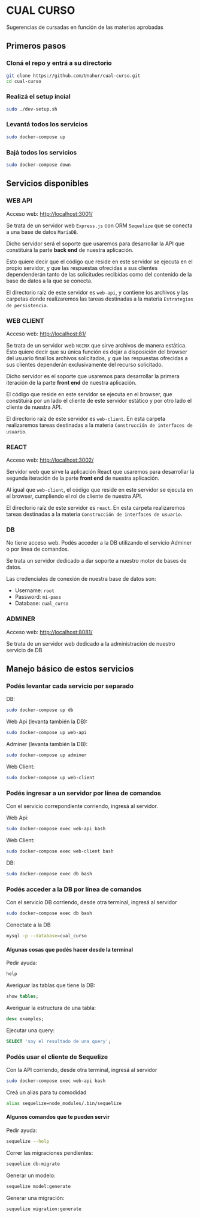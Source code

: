 # CUAL CURSO

Sugerencias de cursadas en función de las materias aprobadas

## Primeros pasos

### Cloná el repo y entrá a su directorio

```bash
git clone https://github.com/Unahur/cual-curso.git
cd cual-curso
```

### Realizá el setup incial

```bash
sudo ./dev-setup.sh
```

### Levantá todos los servicios

```bash
sudo docker-compose up
```

### Bajá todos los servicios

```bash
sudo docker-compose down
```

## Servicios disponibles

### WEB API

Acceso web: <http://localhost:3001/>

Se trata de un servidor web `Express.js` con ORM `Sequelize` que se conecta a una base de datos `MariaDB`.

Dicho servidor será el soporte que usaremos para desarrollar la API que constituirá la parte **back end** de nuestra aplicación.

Esto quiere decir que el código que reside en este servidor se ejecuta en el propio servidor, y que las respuestas ofrecidas a sus clientes dependenderán tanto de las solicitudes recibidas como del contenido de la base de datos a la que se conecta.

El directorio raíz de este servidor es `web-api`, y contiene los archivos y las carpetas donde realizaremos las tareas destinadas a la materia `Estrategias de persistencia`.

### WEB CLIENT

Acceso web: <http://localhost:81/>

Se trata de un servidor web `NGINX` que sirve archivos de manera estática. Esto quiere decir que su única función es dejar a disposición del browser del usuario final los archivos solicitados, y que las respuestas ofrecidas a sus clientes dependerán exclusivamente del recurso solicitado.

Dicho servidor es el soporte que usaremos para desarrollar la primera iteración de la parte **front end** de nuestra aplicación.

El código que reside en este servidor se ejecuta en el browser, que constituirá por un lado el cliente de este servidor estático y por otro lado el cliente de nuestra API.

El directorio raíz de este servidor es `web-client`. En esta carpeta realizaremos tareas destinadas a la materia `Construcción de interfaces de usuario`.

### REACT

Acceso web: <http://localhost:3002/>

Servidor web que sirve la aplicación React que usaremos para desarrollar la segunda iteración de la parte **front end** de nuestra aplicación.

Al igual que `web-client`, el código que reside en este servidor se ejecuta en el browser, cumpliendo el rol de cliente de nuestra API.

El directorio raíz de este servidor es `react`. En esta carpeta realizaremos tareas destinadas a la materia `Construcción de interfaces de usuario`.

### DB

No tiene acceso web. Podés acceder a la DB utilizando el servicio Adminer o por línea de comandos.

Se trata un servidor dedicado a dar soporte a nuestro motor de bases de datos.

Las credenciales de conexión de nuestra base de datos son:

- Username: `root`
- Password: `mi-pass`
- Database: `cual_curso`

### ADMINER

Acceso web: <http://localhost:8081/>

Se trata de un servidor web dedicado a la administración de nuestro servicio de DB

## Manejo básico de estos servicios

### Podés levantar cada servicio por separado

DB:

```bash
sudo docker-compose up db
```

Web Api (levanta también la DB):

```bash
sudo docker-compose up web-api
```

Adminer (levanta también la DB):

```bash
sudo docker-compose up adminer
```

Web Client:

```bash
sudo docker-compose up web-client
```

### Podés ingresar a un servidor por línea de comandos

Con el servicio correpondiente corriendo, ingresá al servidor.

Web Api:

```bash
sudo docker-compose exec web-api bash
```

Web Client:

```bash
sudo docker-compose exec web-client bash
```

DB:

```bash
sudo docker-compose exec db bash
```

### Podés acceder a la DB por línea de comandos

Con el servicio DB corriendo, desde otra terminal, ingresá al servidor

```bash
sudo docker-compose exec db bash
```

Conectate a la DB

```bash
mysql -p --database=cual_curso
```

#### Algunas cosas que podés hacer desde la terminal

Pedir ayuda:

```sql
help
```

Averiguar las tablas que tiene la DB:

```sql
show tables;
```

Averiguar la estructura de una tabla:

```sql
desc examples;
```

Ejecutar una query:

```sql
SELECT 'soy el resultado de una query';
```

### Podés usar el cliente de Sequelize

Con la API corriendo, desde otra terminal, ingresá al servidor

```bash
sudo docker-compose exec web-api bash
```

Creá un alias para tu comodidad

```bash
alias sequelize=node_modules/.bin/sequelize
```

#### Algunos comandos que te pueden servir

Pedir ayuda:

```bash
sequelize --help
```

Correr las migraciones pendientes:

```bash
sequelize db:migrate
```

Generar un modelo:

```bash
sequelize model:generate
```

Generar una migración:

```bash
sequelize migration:generate
```
